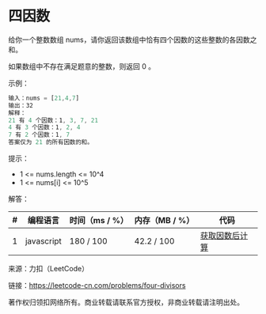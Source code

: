 # 四因数

给你一个整数数组 nums，请你返回该数组中恰有四个因数的这些整数的各因数之和。

如果数组中不存在满足题意的整数，则返回 0 。

示例：

``` javascript
输入：nums = [21,4,7]
输出：32
解释：
21 有 4 个因数：1, 3, 7, 21
4 有 3 个因数：1, 2, 4
7 有 2 个因数：1, 7
答案仅为 21 的所有因数的和。
```

提示：

- 1 <= nums.length <= 10^4
- 1 <= nums[i] <= 10^5

解答：

**#**|**编程语言**|**时间（ms / %）**|**内存（MB / %）**|**代码**
--|--|--|--|--
1|javascript|180 / 100|42.2 / 100|[获取因数后计算](./javascript/ac_v1.js)

来源：力扣（LeetCode）

链接：https://leetcode-cn.com/problems/four-divisors

著作权归领扣网络所有。商业转载请联系官方授权，非商业转载请注明出处。
